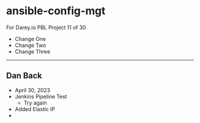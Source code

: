 # ansible-config-mgt
For Darey.io PBL Project 11 of 30
- Change One
- Change Two
- Change Three


---

## Dan Back
- April 30, 2023
- Jenkins Pipeline Test
  - Try again
- Added Elastic IP
- 
